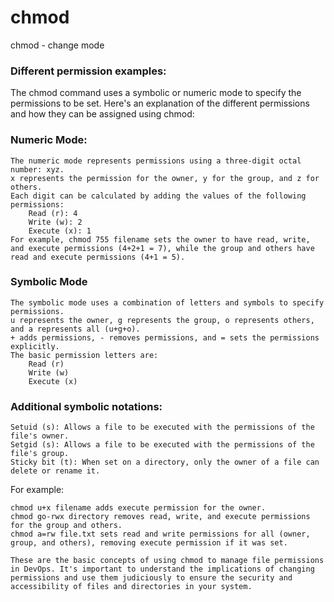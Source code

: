 # chmod
chmod - change mode

### Different permission examples: 
The chmod command uses a symbolic or numeric mode to specify the permissions to be set. Here's an explanation of the different permissions and how they can be assigned using chmod:

### Numeric Mode:

    The numeric mode represents permissions using a three-digit octal number: xyz.
    x represents the permission for the owner, y for the group, and z for others.
    Each digit can be calculated by adding the values of the following permissions:
        Read (r): 4
        Write (w): 2
        Execute (x): 1
    For example, chmod 755 filename sets the owner to have read, write, and execute permissions (4+2+1 = 7), while the group and others have read and execute permissions (4+1 = 5).
    
### Symbolic Mode 

    The symbolic mode uses a combination of letters and symbols to specify permissions.
    u represents the owner, g represents the group, o represents others, and a represents all (u+g+o).
    + adds permissions, - removes permissions, and = sets the permissions explicitly.
    The basic permission letters are:
        Read (r)
        Write (w)
        Execute (x)
        
 ###   Additional symbolic notations:

    Setuid (s): Allows a file to be executed with the permissions of the file's owner.
    Setgid (s): Allows a file to be executed with the permissions of the file's group.
    Sticky bit (t): When set on a directory, only the owner of a file can delete or rename it.

For example:

    chmod u+x filename adds execute permission for the owner.
    chmod go-rwx directory removes read, write, and execute permissions for the group and others.
    chmod a=rw file.txt sets read and write permissions for all (owner, group, and others), removing execute permission if it was set.

    These are the basic concepts of using chmod to manage file permissions in DevOps. It's important to understand the implications of changing permissions and use them judiciously to ensure the security and accessibility of files and directories in your system.
 
